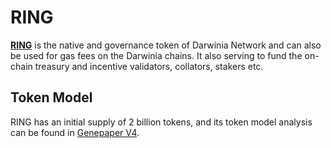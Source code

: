 # RING

[**RING**](https://coinmarketcap.com/currencies/darwinia-network/) is the native and governance token of Darwinia Network and can also be used for gas fees on the Darwinia chains. It also serving to fund the on-chain treasury and incentive validators, collators, stakers etc.

## Token Model

RING has an initial supply of 2 billion tokens, and its token model analysis can be found in [Genepaper V4](https://darwinia.network/Genepaper_v4.pdf).